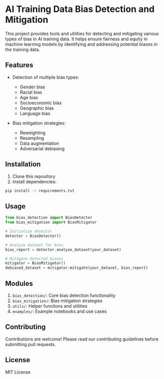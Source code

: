 # AI Training Data Bias Detection and Mitigation

This project provides tools and utilities for detecting and mitigating various types of bias in AI training data. It helps ensure fairness and equity in machine learning models by identifying and addressing potential biases in the training data.

## Features

- Detection of multiple bias types:
  - Gender bias
  - Racial bias
  - Age bias
  - Socioeconomic bias
  - Geographic bias
  - Language bias

- Bias mitigation strategies:
  - Reweighting
  - Resampling
  - Data augmentation
  - Adversarial debiasing

## Installation

1. Clone this repository
2. Install dependencies:
```bash
pip install -r requirements.txt
```

## Usage

```python
from bias_detection import BiasDetector
from bias_mitigation import BiasMitigator

# Initialize detector
detector = BiasDetector()

# Analyze dataset for bias
bias_report = detector.analyze_dataset(your_dataset)

# Mitigate detected biases
mitigator = BiasMitigator()
debiased_dataset = mitigator.mitigate(your_dataset, bias_report)
```

## Modules

1. `bias_detection/`: Core bias detection functionality
2. `bias_mitigation/`: Bias mitigation strategies
3. `utils/`: Helper functions and utilities
4. `examples/`: Example notebooks and use cases

## Contributing

Contributions are welcome! Please read our contributing guidelines before submitting pull requests.

## License

MIT License 